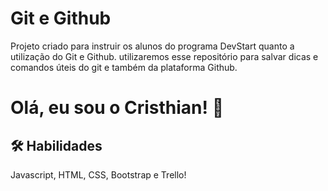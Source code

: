 
# Git e Github

Projeto criado para instruir os alunos do programa DevStart quanto a utilização do Git e Github. utilizaremos esse repositório para salvar dicas e comandos úteis do git e também da plataforma Github.

# Olá, eu sou o Cristhian! 👋


## 🛠 Habilidades
Javascript, HTML, CSS, Bootstrap e Trello!
